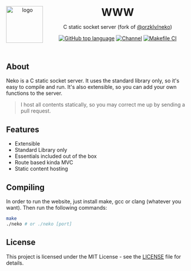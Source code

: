 <header>
<img src="https://avatars.githubusercontent.com/u/152472639?s=200&v=4" alt="logo" height="100" align="left">
<h1 style="display: inline">WWW</h1>

C static socket server (fork of [@orzklv/neko](https://github.com/orzklv/neko))

[![GitHub top language](https://img.shields.io/github/languages/top/orzklv/neko?style=flat-square&logo=github)](https://github.com/orzklv/neko)
[![Channel](https://img.shields.io/badge/Chat-grey?style=flat-square&logo=telegram)](https://t.me/orzklvb)
[![Makefile CI](https://github.com/orzklv/neko/actions/workflows/ci.yml/badge.svg)](https://github.com/orzklv/neko/actions/workflows/ci.yml)

</header>

## About

Neko is a C static socket server. 
It uses the standard library only, so it's easy to compile and run. 
It's also extensible, so you can add your own functions to the server.

> I host all contents statically, so you may correct me up by sending a pull request.

## Features

- Extensible
- Standard Library only
- Essentials included out of the box
- Route based kinda MVC
- Static content hosting

## Compiling

In order to run the website, just install make, gcc or clang (whatever you want).
Then run the following commands:

```bash
make
./neko # or ./neko [port]
```

## License

This project is licensed under the MIT License - see the [LICENSE](LICENSE) file for details.